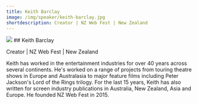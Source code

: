 ```yaml
---
title: Keith Barclay
image: /img/speaker/keith-barclay.jpg
shortdescription: Creator | NZ Web Fest | New Zealand
---
```

<img src="/img/speaker/keith-barclay.jpg">
## Keith Barclay

Creator | NZ Web Fest | New Zealand

Keith has worked in the entertainment industries for over 40 years across several continents. He's worked on a range of projects from touring theatre shows in Europe and Australasia to major feature films including Peter Jackson's Lord of the Rings trilogy. For the last 15 years, Keith has also written for screen industry publications in Australia, New Zealand, Asia and Europe. He founded NZ Web Fest in 2015.

